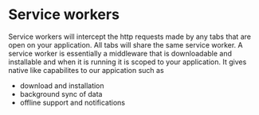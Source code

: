 # Service workers

Service workers will intercept the http requests made by any tabs that are open on your application.
All tabs will share the same service worker. A service worker is essentially a middleware that is downloadable and installable and when it is running it is scoped to your application.
It gives native like capabilites to our appication such as
- download and installation
- background sync of data
- offline support and notifications
